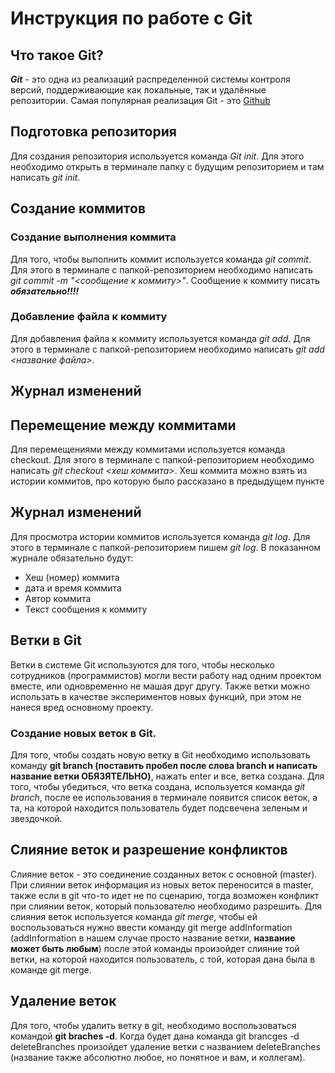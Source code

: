 # Инструкция по работе с Git

## Что такое Git?
***Git*** - это одна из реализаций распределенной системы контроля версий, поддерживающие как локальные, так и удалённые репозитории. Самая популярная реализация Git - это [Github](https://github.com)

## Подготовка репозитория
Для создания репозитория используется команда *Git init*. Для этого необходимо открыть в терминале папку с будущим репозиторием и там написать *git init*.

## Создание коммитов

### Создание выполнения коммита
Для того, чтобы выполнить коммит используется команда *git commit*. Для этого в терминале с папкой-репозиторием необходимо написать *git commit -m "<сообщение к коммиту>"*. Сообщение к коммиту писать ***обязательно!!!!***

### Добавление файла к коммиту
Для добавления файла к коммиту используется команда *git add*. Для этого в терминале с папкой-репозиторием необходимо написать *git add <название файла>*.

## Журнал изменений

## Перемещение между коммитами
Для перемещениями между коммитами используется команда checkout. Для этого в терминале с папкой-репозиторием необходимо написать *git checkout <хеш коммита>*. Хеш коммита можно взять из истории коммитов, про которую было рассказано в предыдущем пункте

## Журнал изменений
Для просмотра истории коммитов используется команда *git log*. Для этого в терминале с папкой-репозиторием пишем *git log*. В показанном журнале обязательно будут:
* Хеш (номер) коммита
* дата и время коммита
* Автор коммита
* Текст сообщения к коммиту

## Ветки в Git 
Ветки в системе Git используются для того, чтобы несколько сотрудников (программистов) могли вести работу над одним проектом вместе, или одновременно не машая друг другу. Также ветки можно использать в качестве экспериментов новых функций, при этом не нанеся вред основному проекту.

### Создание новых веток в Git. 
Для того, чтобы создать новую ветку в Git необходимо использовать команду **git branch (поставить пробел после слова branch и написать название ветки **ОБЯЗЯТЕЛЬНО**)**, нажать enter и все, ветка создана. Для того, чтобы убедиться, что ветка создана, используется команда *git branch*, после ее использования в терминале появится список веток, а та, на которой находится пользователь будет подсвечена зеленым и звездочкой.

## Слияние веток и разрешение конфликтов
Слияние веток - это соединение созданных веток с основной (master). При слиянии веток информация из новых веток переносится в master, также если в git что-то идет не по сценарию, тогда возможен конфликт при слиянии веток, который пользователю необходимо разрешить. Для слияния веток используется команда *git merge*, чтобы ей воспользоваться нужно ввести команду git merge addInformation (addInformation в нашем случае просто название ветки, **название может быть любым**) после этой команды произойдет слияние той ветки, на которой находится пользователь, с той, которая дана была в команде git merge.

## Удаление веток
Для того, чтобы удалить ветку в git, необходимо воспользоваться командой **git braches -d**. Когда будет дана команда git brancges -d deleteBranches произойдет удаление ветки с названием deleteBranches (название также абсолютно любое, но понятное и вам, и коллегам).